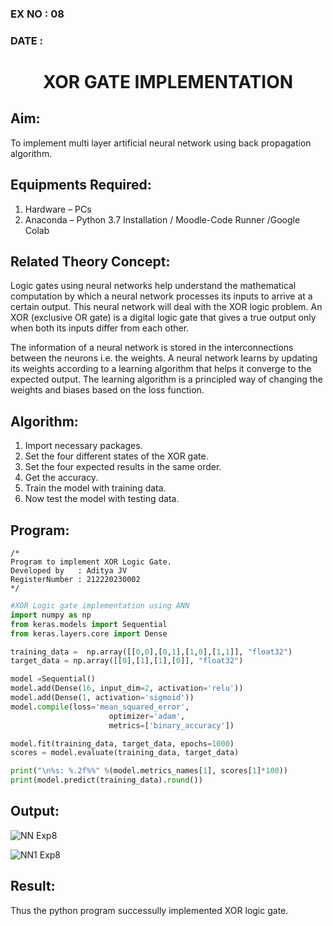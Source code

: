 ### EX NO : 08
### DATE  :
# <p align="center"> XOR GATE IMPLEMENTATION </p>
## Aim:
   To implement multi layer artificial neural network using back propagation algorithm.
## Equipments Required:
1. Hardware – PCs
2. Anaconda – Python 3.7 Installation / Moodle-Code Runner /Google Colab

## Related Theory Concept:
Logic gates using neural networks help understand the mathematical computation by which a neural network processes its inputs to arrive at a certain output. This neural network will deal with the XOR logic problem. An XOR (exclusive OR gate) is a digital logic gate that gives a true output only when both its inputs differ from each other.

The information of a neural network is stored in the interconnections between the neurons i.e. the weights. A neural network learns by updating its weights according to a learning algorithm that helps it converge to the expected output. The learning algorithm is a principled way of changing the weights and biases based on the loss function.
## Algorithm:
1. Import necessary packages.
2. Set the four different states of the XOR gate.
3. Set the four expected results in the same order.
4. Get the accuracy.
5. Train the model with training data.
6. Now test the model with testing data.

## Program:
```
/*
Program to implement XOR Logic Gate.
Developed by   : Aditya JV
RegisterNumber : 212220230002 
*/
```

```python
#XOR Logic gate implementation using ANN
import numpy as np
from keras.models import Sequential
from keras.layers.core import Dense

training_data =  np.array([[0,0],[0,1],[1,0],[1,1]], "float32")
target_data = np.array([[0],[1],[1],[0]], "float32")

model =Sequential()
model.add(Dense(16, input_dim=2, activation='relu'))
model.add(Dense(1, activation='sigmoid'))
model.compile(loss='mean_squared_error',
                      optimizer='adam',
                      metrics=['binary_accuracy'])

model.fit(training_data, target_data, epochs=1000)
scores = model.evaluate(training_data, target_data)

print("\n%s: %.2f%%" %(model.metrics_names[1], scores[1]*100))
print(model.predict(training_data).round())
```

## Output:
![NN Exp8](https://user-images.githubusercontent.com/75235386/169678928-f635a80e-b321-4a52-be88-4bbc4f605cca.png)

![NN1 Exp8](https://user-images.githubusercontent.com/75235386/169679002-9f40853f-52a3-4a99-8ab5-6c5ebac993a9.png)


## Result:
Thus the python program successully implemented XOR logic gate.
